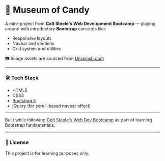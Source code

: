 # 🎨 Museum of Candy

A mini-project from **Colt Steele's Web Development Bootcamp** — playing around with introductory **Bootstrap** concepts like:

- Responsive layouts
- Navbar and sections
- Grid system and utilities

📷 Image assets are sourced from [Unsplash.com](https://unsplash.com)

---

### 🛠️ Tech Stack
- HTML5
- CSS3
- [Bootstrap 5](https://getbootstrap.com/)
- jQuery (for scroll-based navbar effect)

---
Built while following [Colt Steele's Web Dev Bootcamp](https://www.udemy.com/course/the-web-developer-bootcamp/) as part of learning Bootstrap fundamentals.

---

### 📜 License

This project is for learning purposes only.
